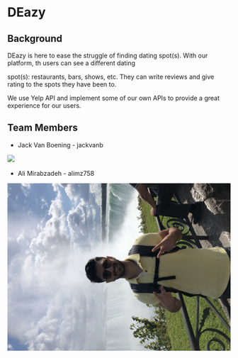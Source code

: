 # DEazy
## Background
  DEazy is here to ease the struggle of finding dating spot(s). With our platform, th users can see a different dating
  
  spot(s): restaurants, bars, shows, etc. They can write reviews and give rating to the spots they have been to.
  
  We use Yelp API and implement some of our own APIs to provide a great experience for our users.
## Team Members
* Jack Van Boening - jackvanb
<img src="https://drive.google.com/uc?export=view&id=1KfdY_o1BwmIzrpM52zrnNHt_0BZ1VRjY">

* Ali Mirabzadeh - alimz758
<img src="https://github.com/scalableinternetservices/deazy/blob/master/8EE93990-816F-4E45-9788-D5FDD24ABB07.jpeg">

